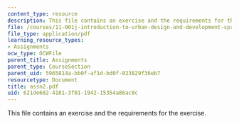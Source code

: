 ```yaml
---
content_type: resource
description: This file contains an exercise and the requirements for the exercise.
file: /courses/11-001j-introduction-to-urban-design-and-development-spring-2006/621de68241813f01194215354a86ac8c_assn2.pdf
file_type: application/pdf
learning_resource_types:
- Assignments
ocw_type: OCWFile
parent_title: Assignments
parent_type: CourseSection
parent_uid: 5965814a-bb0f-af1d-bd0f-023829f36eb7
resourcetype: Document
title: assn2.pdf
uid: 621de682-4181-3f01-1942-15354a86ac8c
---
```

This file contains an exercise and the requirements for the exercise.

